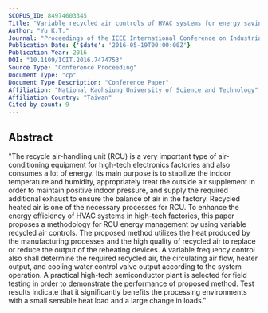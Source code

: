 ```yaml
---
SCOPUS_ID: 84974603345
Title: "Variable recycled air controls of HVAC systems for energy savings in high-tech industries"
Author: "Yu K.T."
Journal: "Proceedings of the IEEE International Conference on Industrial Technology"
Publication Date: {'$date': '2016-05-19T00:00:00Z'}
Publication Year: 2016
DOI: "10.1109/ICIT.2016.7474753"
Source Type: "Conference Proceeding"
Document Type: "cp"
Document Type Description: "Conference Paper"
Affiliation: "National Kaohsiung University of Science and Technology"
Affiliation Country: "Taiwan"
Cited by count: 9
---
```


## Abstract
"The recycle air-handling unit (RCU) is a very important type of air-conditioning equipment for high-tech electronics factories and also consumes a lot of energy. Its main purpose is to stabilize the indoor temperature and humidity, appropriately treat the outside air supplement in order to maintain positive indoor pressure, and supply the required additional exhaust to ensure the balance of air in the factory. Recycled heated air is one of the necessary processes for RCU. To enhance the energy efficiency of HVAC systems in high-tech factories, this paper proposes a methodology for RCU energy management by using variable recycled air controls. The proposed method utilizes the heat produced by the manufacturing processes and the high quality of recycled air to replace or reduce the output of the reheating devices. A variable frequency control also shall determine the required recycled air, the circulating air flow, heater output, and cooling water control valve output according to the system operation. A practical high-tech semiconductor plant is selected for field testing in order to demonstrate the performance of proposed method. Test results indicate that it significantly benefits the processing environments with a small sensible heat load and a large change in loads."

